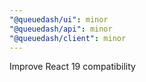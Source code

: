 ```yaml
---
"@queuedash/ui": minor
"@queuedash/api": minor
"@queuedash/client": minor
---
```


Improve React 19 compatibility
